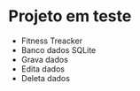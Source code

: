 # Projeto em teste 
* Fitness Treacker
* Banco dados SQLite
* Grava dados 
* Edita dados
* Deleta dados


